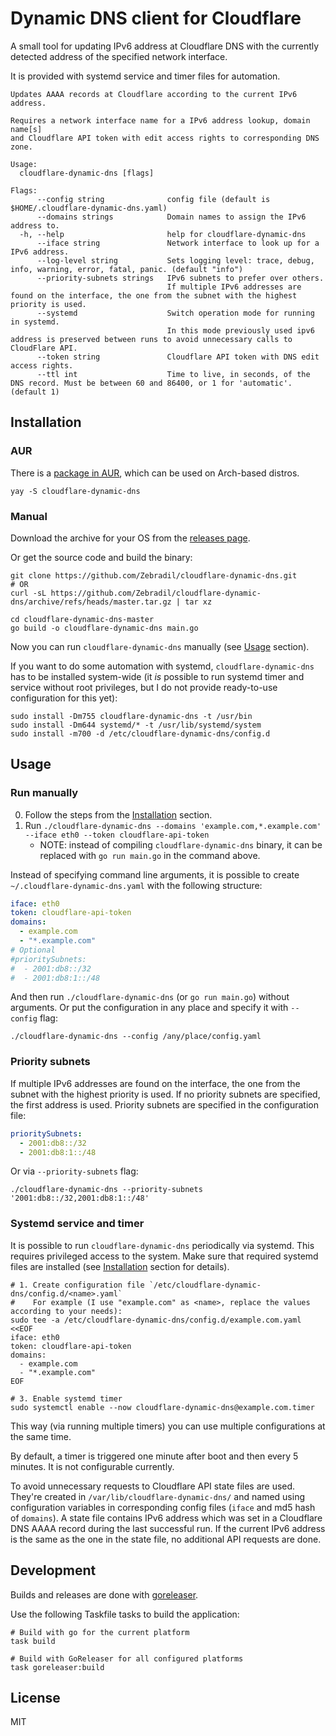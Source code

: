 # Dynamic DNS client for Cloudflare

A small tool for updating IPv6 address at Cloudflare DNS with the currently detected address of the specified network interface.

It is provided with systemd service and timer files for automation.

```text
Updates AAAA records at Cloudflare according to the current IPv6 address.

Requires a network interface name for a IPv6 address lookup, domain name[s]
and Cloudflare API token with edit access rights to corresponding DNS zone.

Usage:
  cloudflare-dynamic-dns [flags]

Flags:
      --config string              config file (default is $HOME/.cloudflare-dynamic-dns.yaml)
      --domains strings            Domain names to assign the IPv6 address to.
  -h, --help                       help for cloudflare-dynamic-dns
      --iface string               Network interface to look up for a IPv6 address.
      --log-level string           Sets logging level: trace, debug, info, warning, error, fatal, panic. (default "info")
      --priority-subnets strings   IPv6 subnets to prefer over others.
                                   If multiple IPv6 addresses are found on the interface, the one from the subnet with the highest priority is used.
      --systemd                    Switch operation mode for running in systemd.
                                   In this mode previously used ipv6 address is preserved between runs to avoid unnecessary calls to CloudFlare API.
      --token string               Cloudflare API token with DNS edit access rights.
      --ttl int                    Time to live, in seconds, of the DNS record. Must be between 60 and 86400, or 1 for 'automatic'. (default 1)
```

## Installation

### AUR

There is a [package in AUR](https://aur.archlinux.org/packages/cloudflare-dynamic-dns/), which can be used on Arch-based distros.

```shell
yay -S cloudflare-dynamic-dns
```

### Manual

Download the archive for your OS from the [releases page](https://github.com/Zebradil/cloudflare-dynamic-dns/releases).

Or get the source code and build the binary:

```shell
git clone https://github.com/Zebradil/cloudflare-dynamic-dns.git
# OR
curl -sL https://github.com/Zebradil/cloudflare-dynamic-dns/archive/refs/heads/master.tar.gz | tar xz

cd cloudflare-dynamic-dns-master
go build -o cloudflare-dynamic-dns main.go
```

Now you can run `cloudflare-dynamic-dns` manually (see [Usage](#usage) section).

If you want to do some automation with systemd, `cloudflare-dynamic-dns` has to be installed system-wide
(it _is_ possible to run systemd timer and service without root privileges, but I do not provide ready-to-use configuration for this yet):

```shell
sudo install -Dm755 cloudflare-dynamic-dns -t /usr/bin
sudo install -Dm644 systemd/* -t /usr/lib/systemd/system
sudo install -m700 -d /etc/cloudflare-dynamic-dns/config.d
```

## Usage

### Run manually

0. Follow the steps from the [Installation](#installation) section.
1. Run `./cloudflare-dynamic-dns --domains 'example.com,*.example.com' --iface eth0 --token cloudflare-api-token`
   - NOTE: instead of compiling `cloudflare-dynamic-dns` binary, it can be replaced with `go run main.go` in the command above.

Instead of specifying command line arguments, it is possible to create `~/.cloudflare-dynamic-dns.yaml` with the following structure:

```yaml
iface: eth0
token: cloudflare-api-token
domains:
  - example.com
  - "*.example.com"
# Optional
#prioritySubnets:
#  - 2001:db8::/32
#  - 2001:db8:1::/48
```

And then run `./cloudflare-dynamic-dns` (or `go run main.go`) without arguments.
Or put the configuration in any place and specify it with `--config` flag:

```shell
./cloudflare-dynamic-dns --config /any/place/config.yaml
```

### Priority subnets

If multiple IPv6 addresses are found on the interface, the one from the subnet with the highest priority is used.
If no priority subnets are specified, the first address is used.
Priority subnets are specified in the configuration file:

```yaml
prioritySubnets:
  - 2001:db8::/32
  - 2001:db8:1::/48
```

Or via `--priority-subnets` flag:

```shell
./cloudflare-dynamic-dns --priority-subnets '2001:db8::/32,2001:db8:1::/48'
```

### Systemd service and timer

It is possible to run `cloudflare-dynamic-dns` periodically via systemd.
This requires privileged access to the system.
Make sure that required systemd files are installed (see [Installation](#installation) section for details).

```shell
# 1. Create configuration file `/etc/cloudflare-dynamic-dns/config.d/<name>.yaml`
#    For example (I use "example.com" as <name>, replace the values according to your needs):
sudo tee -a /etc/cloudflare-dynamic-dns/config.d/example.com.yaml <<EOF
iface: eth0
token: cloudflare-api-token
domains:
  - example.com
  - "*.example.com"
EOF

# 3. Enable systemd timer
sudo systemctl enable --now cloudflare-dynamic-dns@example.com.timer
```

This way (via running multiple timers) you can use multiple configurations at the same time.

By default, a timer is triggered one minute after boot and then every 5 minutes. It is not configurable currently.

To avoid unnecessary requests to Cloudflare API state files are used.
They're created in `/var/lib/cloudflare-dynamic-dns/` and named using configuration variables in corresponding config files (`iface` and md5 hash of `domains`).
A state file contains IPv6 address which was set in a Cloudflare DNS AAAA record during the last successful run.
If the current IPv6 address is the same as the one in the state file, no additional API requests are done.

## Development

Builds and releases are done with [goreleaser](https://goreleaser.com/).

Use the following Taskfile tasks to build the application:

```shell
# Build with go for the current platform
task build

# Build with GoReleaser for all configured platforms
task goreleaser:build
```

## License

MIT
